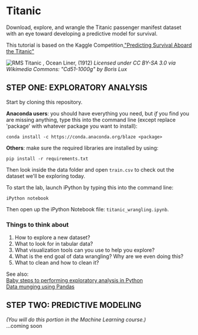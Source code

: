 # Titanic
Download, explore, and wrangle the Titanic passenger manifest dataset with an eye toward developing a predictive model for survival.

This tutorial is based on the Kaggle Competition,["Predicting Survival Aboard the Titanic"](https://www.kaggle.com/c/titanic)

![RMS Titanic , Ocean Liner, (1912)](https://github.com/rebeccabilbro/titanic/blob/master/images/Cd51-1000g.gif)
_Licensed under CC BY-SA 3.0 via Wikimedia Commons: "Cd51-1000g" by Boris Lux_

## STEP ONE: EXPLORATORY ANALYSIS
Start by cloning this repository.

__Anaconda users__: you should have everything you need, but _if_ you find you are missing anything, type this into the command line (except replace 'package' with whatever package you want to install):

    conda install -c https://conda.anaconda.org/blaze <package>

__Others__: make sure the required libraries are installed by using:

    pip install -r requirements.txt    

Then look inside the data folder and open ```train.csv``` to check out the dataset we'll be exploring today.  

To start the lab, launch iPython by typing this into the command line:

    iPython notebook

Then open up the iPython Notebook file: ```titanic_wrangling.ipynb```.


### Things to think about
1. How to explore a new dataset?
2. What to look for in tabular data?
3. What visualization tools can you use to help you explore?
4. What is the end goal of data wrangling? Why are we even doing this?
5. What to clean and how to clean it?


See also:     
[Baby steps to performing exploratory analysis in Python](http://www.analyticsvidhya.com/blog/2014/08/baby-steps-python-performing-exploratory-analysis-python/)     
[Data munging using Pandas](http://www.analyticsvidhya.com/blog/2014/09/data-munging-python-using-pandas-baby-steps-python/)


## STEP TWO: PREDICTIVE MODELING
_(You will do this portion in the Machine Learning course.)_      
...coming soon
